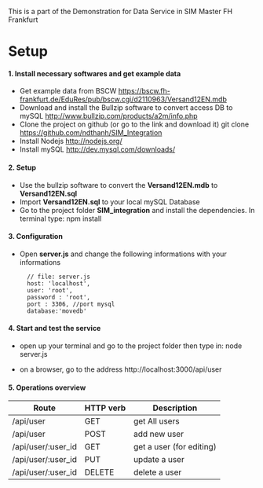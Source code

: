 This is a part of the Demonstration for Data Service in SIM Master FH Frankfurt

# Setup
#### 1. Install necessary softwares and get example data
- Get example data from BSCW
        https://bscw.fh-frankfurt.de/EduRes/pub/bscw.cgi/d2110963/Versand12EN.mdb
- Download and install the Bullzip software to convert access DB to mySQL
        http://www.bullzip.com/products/a2m/info.php
- Clone the project on github (or go to the link and download it)
        git clone https://github.com/ndthanh/SIM_Integration
- Install Nodejs
        http://nodejs.org/
- Install mySQL
        http://dev.mysql.com/downloads/


#### 2. Setup
- Use the bullzip software to convert the **Versand12EN.mdb** to **Versand12EN.sql**
- Import **Versand12EN.sql** to your local mySQL Database
- Go to the project folder **SIM_integration** and install the dependencies. In terminal type:
        npm install

#### 3. Configuration

- Open **server.js** and change the following informations with your informations

        // file: server.js
        host: 'localhost',
        user: 'root',
        password : 'root',
        port : 3306, //port mysql
        database:'movedb'
        
#### 4. Start and test the service

- open up your terminal and go to the project folder then type in:
        node server.js

- on a browser, go to the address
        http://localhost:3000/api/user

#### 5. Operations overview

| Route              	| HTTP verb 	| Description           	|
|--------------------	|-----------	|--------------------------	|
| /api/user          	| GET       	| get All users            	|
| /api/user          	| POST      	| add new user             	|
| /api/user/:user_id 	| GET       	| get a user (for editing) 	|
| /api/user/:user_id 	| PUT       	| update a user            	|
| /api/user/:user_id 	| DELETE    	| delete a user         	|